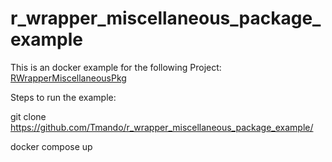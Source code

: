 # r_wrapper_miscellaneous_package_example
This is an docker example for the following Project: [RWrapperMiscellaneousPkg](https://github.com/Tmando/RWrapperMiscellaneousPkg)

Steps to run the example:

git clone https://github.com/Tmando/r_wrapper_miscellaneous_package_example/

docker compose up
